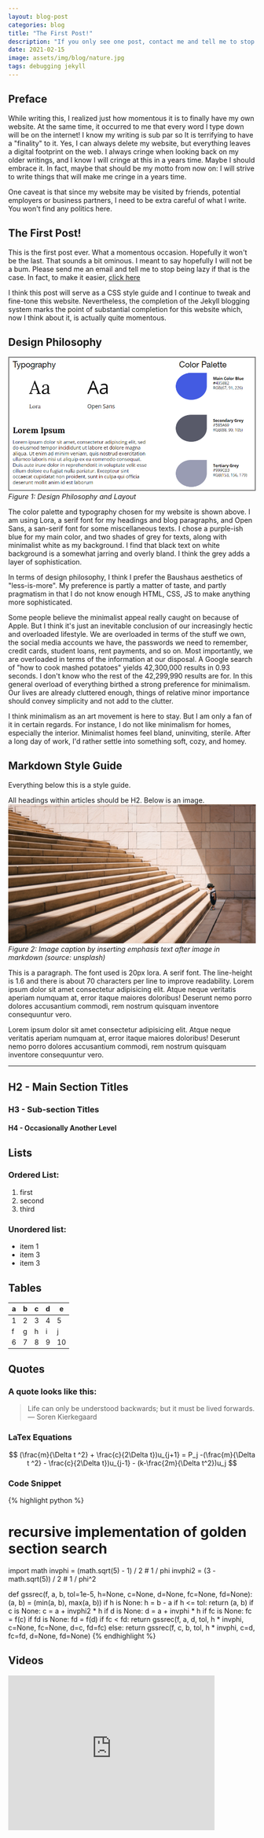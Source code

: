 ```yaml
---
layout: blog-post
categories: blog
title: "The First Post!"
description: "If you only see one post, contact me and tell me to stop being lazy"
date: 2021-02-15
image: assets/img/blog/nature.jpg
tags: debugging jekyll
---
```

## Preface

While writing this, I realized just how momentous it is to finally have my own website. At the same time, it occurred to me that every word I type down will be on the internet! I know my writing is sub par so It is terrifying to have a "finality" to it. Yes, I can always delete my website, but everything leaves a digital footprint on the web. I always cringe when looking back on my older writings, and I know I will cringe at this in a years time. Maybe I should embrace it. In fact, maybe that should be my motto from now on: I will strive to write things that will make me cringe in a years time.

One caveat is that since my website may be visited by friends, potential employers or business partners, I need to be extra careful of what I write. You won't find any politics here.

## The First Post!
This is the first post ever. What a momentous occasion. Hopefully it won't be the last. That sounds a bit ominous. I meant to say hopefully I will not be a bum. Please send me an email and tell me to stop being lazy if that is the case. In fact, to make it easier, [click here](mailto:temprobertdev@gmail.com?subject=stop-being-lazy...)

I think this post will serve as a CSS style guide and I continue to tweak and fine-tone this website. Nevertheless, the completion of the Jekyll blogging system marks the point of substantial completion for this website which, now I think about it, is actually quite momentous. 

## Design Philosophy
![coding-pic](/assets/img/blog/website-design.png)
*Figure 1: Design Philosophy and Layout*

The color palette and typography chosen for my website is shown above. I am using Lora, a serif font for my headings and blog paragraphs, and Open Sans, a san-serif font for some miscellaneous texts. I chose a purple-ish blue for my main color, and two shades of grey for texts, along with minimalist white as my background. I find that black text on white background is a somewhat jarring and overly bland. I think the grey adds a layer of sophistication.

In terms of design philosophy, I think I prefer the Baushaus aesthetics of "less-is-more". My preference is partly a matter of taste, and partly pragmatism in that I do not know enough HTML, CSS, JS to make anything more sophisticated. 

Some people believe the minimalist appeal really caught on because of Apple. But I think it's just an inevitable conclusion of our increasingly hectic and overloaded lifestyle. We are overloaded in terms of the stuff we own, the social media accounts we have, the passwords we need to remember, credit cards, student loans, rent payments, and so on. Most importantly, we are overloaded in terms of the information at our disposal. A Google search of "how to cook mashed potatoes" yields 42,300,000 results in 0.93 seconds. I don't know who the rest of the 42,299,990 results are for. In this general overload of everything birthed a strong preference for minimalism. Our lives are already cluttered enough, things of relative minor importance should convey simplicity and not add to the clutter.

I think minimalism as an art movement is here to stay. But I am only a fan of it in certain regards. For instance, I do not like minimalism for homes, especially the interior. Minimalist homes feel bland, uninviting, sterile. After a long day of work, I'd rather settle into something soft, cozy, and homey.


## Markdown Style Guide
Everything below this is a style guide.

All headings within articles should be H2. Below is an image.
![](/assets/img/blog/nature.jpg)
*Figure 2: Image caption by inserting emphasis text after image in markdown (source: unsplash)*

This is a paragraph. The font used is 20px lora. A serif font. The line-height is 1.6 and there is about 70 characters per line to improve readability. Lorem ipsum dolor sit amet consectetur adipisicing elit. Atque neque veritatis aperiam numquam at, error itaque maiores doloribus! Deserunt nemo porro dolores accusantium commodi, rem nostrum quisquam inventore consequuntur vero.

Lorem ipsum dolor sit amet consectetur adipisicing elit. Atque neque veritatis aperiam numquam at, error itaque maiores doloribus! Deserunt nemo porro dolores accusantium commodi, rem nostrum quisquam inventore consequuntur vero.

***
## H2 - Main Section Titles
### H3 - Sub-section Titles
#### H4 - Occasionally Another Level


## Lists
### Ordered List:

1. first
2. second
3. third

### Unordered list:

* item 1
* item 3
* item 3


## Tables

| a | b | c | d | e  |
|---|---|---|---|----|
| 1 | 2 | 3 | 4 | 5  |
| f | g | h | i | j  |
| 6 | 7 | 8 | 9 | 10 |


## Quotes

### A quote looks like this:
> Life can only be understood backwards; but it must be lived forwards. — Soren Kierkegaard

### LaTex Equations

$$
(\frac{m}{\Delta t ^2}  + \frac{c}{2\Delta t})u_{j+1} = P_j -(\frac{m}{\Delta t ^2}  - \frac{c}{2\Delta t})u_{j-1} - (k-\frac{2m}{\Delta t^2})u_j
$$

### Code Snippet

{% highlight python %}
  # recursive implementation of golden section search
  import math
  invphi = (math.sqrt(5) - 1) / 2  # 1 / phi
  invphi2 = (3 - math.sqrt(5)) / 2  # 1 / phi^2

  def gssrec(f, a, b, tol=1e-5, h=None, c=None, d=None, fc=None, fd=None):
      (a, b) = (min(a, b), max(a, b))
      if h is None: h = b - a
      if h <= tol: return (a, b)
      if c is None: c = a + invphi2 * h
      if d is None: d = a + invphi * h
      if fc is None: fc = f(c)
      if fd is None: fd = f(d)
      if fc < fd:
          return gssrec(f, a, d, tol, h * invphi, c=None, fc=None, d=c, fd=fc)
      else:
          return gssrec(f, c, b, tol, h * invphi, c=d, fc=fd, d=None, fd=None)
{% endhighlight %}


## Videos

<div class="video-container">
<iframe width="420" height="315" src="https://www.youtube.com/embed/lM02vNMRRB0" frameborder="0" allow="accelerometer; autoplay; clipboard-write; encrypted-media; gyroscope; picture-in-picture" allowfullscreen></iframe>
</div>